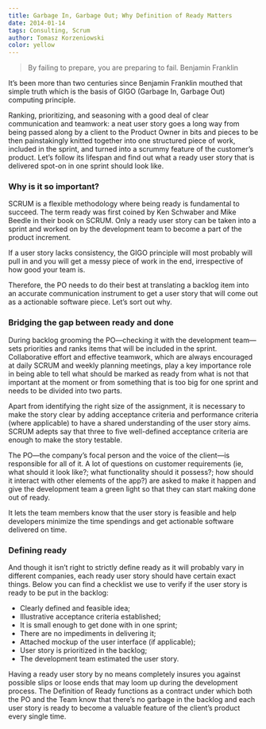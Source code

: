 ```yaml
---
title: Garbage In, Garbage Out; Why Definition of Ready Matters
date: 2014-01-14
tags: Consulting, Scrum
author: Tomasz Korzeniowski
color: yellow
---
```


> By failing to prepare, you are preparing to fail.
> Benjamin Franklin

It’s been more than two centuries since Benjamin Franklin mouthed that simple truth which is the basis of GIGO (Garbage In, Garbage Out) computing principle.

Ranking, prioritizing, and seasoning with a good deal of clear communication and teamwork: a neat user story goes a long way from being passed along by a client to the Product Owner in bits and pieces to be then painstakingly knitted together into one structured piece of work, included in the sprint, and turned into a scrummy feature of the customer’s product. Let’s follow its lifespan and find out what a ready user story that is delivered spot-on in one sprint should look like.

### Why is it so important?
SCRUM is a flexible methodology where being ready is fundamental to succeed. The term ready was first coined by Ken Schwaber and Mike Beedle in their book on SCRUM. Only a ready user story can be taken into a sprint and worked on by the development team to become a part of the product increment.

If a user story lacks consistency, the GIGO principle will most probably will pull in and you will get a messy piece of work in the end, irrespective of how good your team is.

Therefore, the PO needs to do their best at translating a backlog item into an accurate communication instrument to get a user story that will come out as a actionable software piece. Let’s sort out why.

### Bridging the gap between ready and done
During backlog grooming the PO—checking it with the development team—sets priorities and ranks items that will be included in the sprint. Collaborative effort and effective teamwork, which are always encouraged at daily SCRUM and weekly planning meetings, play a key importance role in being able to tell what should be marked as ready from what is not that important at the moment or from something that is too big for one sprint and needs to be divided into two parts.

Apart from identifying the right size of the assignment, it is necessary to make the story clear by adding acceptance criteria and performance criteria (where applicable) to have a shared understanding of the user story aims. SCRUM adepts say that three to five well-defined acceptance criteria are enough to make the story testable.

The PO—the company’s focal person and the voice of the client—is responsible for all of it. A lot of questions on customer requirements (ie, what should it look like?; what functionality should it possess?; how should it interact with other elements of the app?) are asked to make it happen and give the development team a green light so that they can start making done out of ready.

It lets the team members know that the user story is feasible and help developers minimize the time spendings and get actionable software delivered on time.

### Defining ready
And though it isn’t right to strictly define ready as it will probably vary in different companies, each ready user story should have certain exact things. Below you can find a checklist we use to verify if the user story is ready to be put in the backlog:

* Clearly defined and feasible idea;
* Illustrative acceptance criteria established;
* It is small enough to get done with in one sprint;
* There are no impediments in delivering it;
* Attached mockup of the user interface (if applicable);
* User story is prioritized in the backlog;
* The development team estimated the user story.

Having a ready user story by no means completely insures you against possible slips or loose ends that may loom up during the development process. The Definition of Ready functions as a contract under which both the PO and the Team know that there’s no garbage in the backlog and each user story is ready to become a valuable feature of the client’s product every single time.